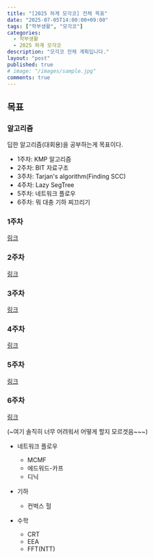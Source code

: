 ```yaml
---
title: "[2025 하계 모각코] 전체 목표"
date: "2025-07-05T14:00:00+09:00"
tags: ["학부생활", "모각코"]
categories:
  - 학부생활
  - 2025 하계 모각코
description: "모각코 전체 계획입니다."
layout: "post"
published: true
# image: "/images/sample.jpg"
comments: true
---
```


## 목표
### 알고리즘
딥한 알고리즘(대회용)을 공부하는게 목표이다.

- 1주차: KMP 알고리즘
- 2주차: BIT 자료구조
- 3주차: Tarjan's algorithm(Finding SCC)
- 4주차: Lazy SegTree
- 5주차: 네트워크 플로우
- 6주차: 뭐 대충 기하 찌끄리기

### 1주차
[링크](https://sossos5989.github.io/posts/%ED%95%99%EB%B6%80%EC%83%9D%ED%99%9C/2025%20%ED%95%98%EA%B3%84%20%EB%AA%A8%EA%B0%81%EC%BD%94/2/)

### 2주차
[링크](https://sossos5989.github.io/posts/%ED%95%99%EB%B6%80%EC%83%9D%ED%99%9C/2025%20%ED%95%98%EA%B3%84%20%EB%AA%A8%EA%B0%81%EC%BD%94/3/)

### 3주차
[링크](https://sossos5989.github.io/posts/%ED%95%99%EB%B6%80%EC%83%9D%ED%99%9C/2025%20%ED%95%98%EA%B3%84%20%EB%AA%A8%EA%B0%81%EC%BD%94/4/)

### 4주차
[링크](https://sossos5989.github.io/posts/%ED%95%99%EB%B6%80%EC%83%9D%ED%99%9C/2025%20%ED%95%98%EA%B3%84%20%EB%AA%A8%EA%B0%81%EC%BD%94/5/)

### 5주차
[링크](https://sossos5989.github.io/posts/%ED%95%99%EB%B6%80%EC%83%9D%ED%99%9C/2025%20%ED%95%98%EA%B3%84%20%EB%AA%A8%EA%B0%81%EC%BD%94/6/)

### 6주차
[링크](https://sossos5989.github.io/posts/%ED%95%99%EB%B6%80%EC%83%9D%ED%99%9C/2025%20%ED%95%98%EA%B3%84%20%EB%AA%A8%EA%B0%81%EC%BD%94/7/)

(~여기 솔직히 너무 어려워서 어떻게 할지 모르겟음~~~)

- 네트워크 플로우
  - MCMF
  - 에드워드-카프
  - 디닉

- 기하
  - 컨벅스 헐

- 수학
  - CRT
  - EEA
  - FFT(NTT)
